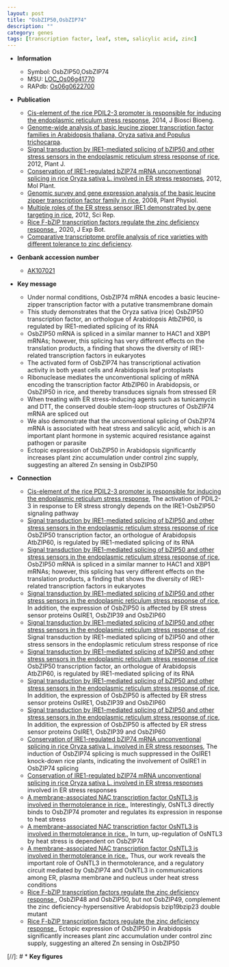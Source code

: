 ```yaml
---
layout: post
title: "OsbZIP50,OsbZIP74"
description: ""
category: genes
tags: [transcription factor, leaf, stem, salicylic acid, zinc]
---
```


* **Information**  
    + Symbol: OsbZIP50,OsbZIP74  
    + MSU: [LOC_Os06g41770](http://rice.plantbiology.msu.edu/cgi-bin/ORF_infopage.cgi?orf=LOC_Os06g41770)  
    + RAPdb: [Os06g0622700](http://rapdb.dna.affrc.go.jp/viewer/gbrowse_details/irgsp1?name=Os06g0622700)  

* **Publication**  
    + [Cis-element of the rice PDIL2-3 promoter is responsible for inducing the endoplasmic reticulum stress response](http://www.ncbi.nlm.nih.gov/pubmed?term=Cis-element+of+the+rice+PDIL2-3+promoter+is+responsible+for+inducing+the+endoplasmic+reticulum+stress+response%5BTitle%5D), 2014, J Biosci Bioeng.
    + [Genome-wide analysis of basic leucine zipper transcription factor families in Arabidopsis thaliana, Oryza sativa and Populus trichocarpa](English+Edition).
    + [Signal transduction by IRE1-mediated splicing of bZIP50 and other stress sensors in the endoplasmic reticulum stress response of rice](http://www.ncbi.nlm.nih.gov/pubmed?term=Signal+transduction+by+IRE1-mediated+splicing+of+bZIP50+and+other+stress+sensors+in+the+endoplasmic+reticulum+stress+response+of+rice%5BTitle%5D), 2012, Plant J.
    + [Conservation of IRE1-regulated bZIP74 mRNA unconventional splicing in rice Oryza sativa L. involved in ER stress responses](http://www.ncbi.nlm.nih.gov/pubmed?term=Conservation+of+IRE1-regulated+bZIP74+mRNA+unconventional+splicing+in+rice+Oryza+sativa+L.+involved+in+ER+stress+responses%5BTitle%5D), 2012, Mol Plant.
    + [Genomic survey and gene expression analysis of the basic leucine zipper transcription factor family in rice](http://www.ncbi.nlm.nih.gov/pubmed?term=Genomic+survey+and+gene+expression+analysis+of+the+basic+leucine+zipper+transcription+factor+family+in+rice%5BTitle%5D), 2008, Plant Physiol.
    + [Multiple roles of the ER stress sensor IRE1 demonstrated by gene targeting in rice](http://www.ncbi.nlm.nih.gov/pubmed?term=Multiple+roles+of+the+ER+stress+sensor+IRE1+demonstrated+by+gene+targeting+in+rice%5BTitle%5D), 2012, Sci Rep.
    + [Rice F-bZIP transcription factors regulate the zinc deficiency response ](http://www.ncbi.nlm.nih.gov/pubmed?term=Rice+F-bZIP+transcription+factors+regulate+the+zinc+deficiency+response+%5BTitle%5D), 2020, J Exp Bot.
    + [Comparative transcriptome profile analysis of rice varieties with different tolerance to zinc deficiency](Stuttg).

* **Genbank accession number**  
    + [AK107021](http://www.ncbi.nlm.nih.gov/nuccore/AK107021)

* **Key message**  
    + Under normal conditions, OsbZIP74 mRNA encodes a basic leucine-zipper transcription factor with a putative transmembrane domain
    + This study demonstrates that the Oryza sativa (rice) OsbZIP50 transcription factor, an orthologue of Arabidopsis AtbZIP60, is regulated by IRE1-mediated splicing of its RNA
    + OsbZIP50 mRNA is spliced in a similar manner to HAC1 and XBP1 mRNAs; however, this splicing has very different effects on the translation products, a finding that shows the diversity of IRE1-related transcription factors in eukaryotes
    + The activated form of OsbZIP74 has transcriptional activation activity in both yeast cells and Arabidopsis leaf protoplasts
    + Ribonuclease mediates the unconventional splicing of mRNA encoding the transcription factor AtbZIP60 in Arabidopsis, or OsbZIP50 in rice, and thereby transduces signals from stressed ER
    + When treating with ER stress-inducing agents such as tunicamycin and DTT, the conserved double stem-loop structures of OsbZIP74 mRNA are spliced out
    + We also demonstrate that the unconventional splicing of OsbZIP74 mRNA is associated with heat stress and salicylic acid, which is an important plant hormone in systemic acquired resistance against pathogen or parasite
    + Ectopic expression of OsbZIP50 in Arabidopsis significantly increases plant zinc accumulation under control zinc supply, suggesting an altered Zn sensing in OsbZIP50

* **Connection**  
    + [Cis-element of the rice PDIL2-3 promoter is responsible for inducing the endoplasmic reticulum stress response](http://www.ncbi.nlm.nih.gov/pubmed?term=Cis-element+of+the+rice+PDIL2-3+promoter+is+responsible+for+inducing+the+endoplasmic+reticulum+stress+response%5BTitle%5D), The activation of PDIL2-3 in response to ER stress strongly depends on the IRE1-OsbZIP50 signaling pathway
    + [Signal transduction by IRE1-mediated splicing of bZIP50 and other stress sensors in the endoplasmic reticulum stress response of rice](rice) OsbZIP50 transcription factor, an orthologue of Arabidopsis AtbZIP60, is regulated by IRE1-mediated splicing of its RNA
    + [Signal transduction by IRE1-mediated splicing of bZIP50 and other stress sensors in the endoplasmic reticulum stress response of rice](http://www.ncbi.nlm.nih.gov/pubmed?term=Signal+transduction+by+IRE1-mediated+splicing+of+bZIP50+and+other+stress+sensors+in+the+endoplasmic+reticulum+stress+response+of+rice%5BTitle%5D), OsbZIP50 mRNA is spliced in a similar manner to HAC1 and XBP1 mRNAs; however, this splicing has very different effects on the translation products, a finding that shows the diversity of IRE1-related transcription factors in eukaryotes
    + [Signal transduction by IRE1-mediated splicing of bZIP50 and other stress sensors in the endoplasmic reticulum stress response of rice](http://www.ncbi.nlm.nih.gov/pubmed?term=Signal+transduction+by+IRE1-mediated+splicing+of+bZIP50+and+other+stress+sensors+in+the+endoplasmic+reticulum+stress+response+of+rice%5BTitle%5D), In addition, the expression of OsbZIP50 is affected by ER stress sensor proteins OsIRE1, OsbZIP39 and OsbZIP60
    + [Signal transduction by IRE1-mediated splicing of bZIP50 and other stress sensors in the endoplasmic reticulum stress response of rice](http://www.ncbi.nlm.nih.gov/pubmed?term=Signal+transduction+by+IRE1-mediated+splicing+of+bZIP50+and+other+stress+sensors+in+the+endoplasmic+reticulum+stress+response+of+rice%5BTitle%5D), Signal transduction by IRE1-mediated splicing of bZIP50 and other stress sensors in the endoplasmic reticulum stress response of rice
    + [Signal transduction by IRE1-mediated splicing of bZIP50 and other stress sensors in the endoplasmic reticulum stress response of rice](rice) OsbZIP50 transcription factor, an orthologue of Arabidopsis AtbZIP60, is regulated by IRE1-mediated splicing of its RNA
    + [Signal transduction by IRE1-mediated splicing of bZIP50 and other stress sensors in the endoplasmic reticulum stress response of rice](http://www.ncbi.nlm.nih.gov/pubmed?term=Signal+transduction+by+IRE1-mediated+splicing+of+bZIP50+and+other+stress+sensors+in+the+endoplasmic+reticulum+stress+response+of+rice%5BTitle%5D), In addition, the expression of OsbZIP50 is affected by ER stress sensor proteins OsIRE1, OsbZIP39 and OsbZIP60
    + [Signal transduction by IRE1-mediated splicing of bZIP50 and other stress sensors in the endoplasmic reticulum stress response of rice](http://www.ncbi.nlm.nih.gov/pubmed?term=Signal+transduction+by+IRE1-mediated+splicing+of+bZIP50+and+other+stress+sensors+in+the+endoplasmic+reticulum+stress+response+of+rice%5BTitle%5D), In addition, the expression of OsbZIP50 is affected by ER stress sensor proteins OsIRE1, OsbZIP39 and OsbZIP60
    + [Conservation of IRE1-regulated bZIP74 mRNA unconventional splicing in rice Oryza sativa L. involved in ER stress responses](http://www.ncbi.nlm.nih.gov/pubmed?term=Conservation+of+IRE1-regulated+bZIP74+mRNA+unconventional+splicing+in+rice+Oryza+sativa+L.+involved+in+ER+stress+responses%5BTitle%5D), The induction of OsbZIP74 splicing is much suppressed in the OsIRE1 knock-down rice plants, indicating the involvement of OsIRE1 in OsbZIP74 splicing
    + [Conservation of IRE1-regulated bZIP74 mRNA unconventional splicing in rice Oryza sativa L. involved in ER stress responses](Oryza+sativa+L.) involved in ER stress responses
    + [A membrane-associated NAC transcription factor OsNTL3 is involved in thermotolerance in rice.](http://www.ncbi.nlm.nih.gov/pubmed?term=A+membrane-associated+NAC+transcription+factor+OsNTL3+is+involved+in+thermotolerance+in+rice.%5BTitle%5D),  Interestingly, OsNTL3 directly binds to OsbZIP74 promoter and regulates its expression in response to heat stress
    + [A membrane-associated NAC transcription factor OsNTL3 is involved in thermotolerance in rice.](http://www.ncbi.nlm.nih.gov/pubmed?term=A+membrane-associated+NAC+transcription+factor+OsNTL3+is+involved+in+thermotolerance+in+rice.%5BTitle%5D),  In turn, up-regulation of OsNTL3 by heat stress is dependent on OsbZIP74
    + [A membrane-associated NAC transcription factor OsNTL3 is involved in thermotolerance in rice.](http://www.ncbi.nlm.nih.gov/pubmed?term=A+membrane-associated+NAC+transcription+factor+OsNTL3+is+involved+in+thermotolerance+in+rice.%5BTitle%5D),  Thus, our work reveals the important role of OsNTL3 in thermotolerance, and a regulatory circuit mediated by OsbZIP74 and OsNTL3 in communications among ER, plasma membrane and nucleus under heat stress conditions
    + [Rice F-bZIP transcription factors regulate the zinc deficiency response ](http://www.ncbi.nlm.nih.gov/pubmed?term=Rice+F-bZIP+transcription+factors+regulate+the+zinc+deficiency+response+%5BTitle%5D),  OsbZIP48 and OsbZIP50, but not OsbZIP49, complement the zinc deficiency-hypersensitive Arabidopsis bzip19bzip23 double mutant
    + [Rice F-bZIP transcription factors regulate the zinc deficiency response ](http://www.ncbi.nlm.nih.gov/pubmed?term=Rice+F-bZIP+transcription+factors+regulate+the+zinc+deficiency+response+%5BTitle%5D),  Ectopic expression of OsbZIP50 in Arabidopsis significantly increases plant zinc accumulation under control zinc supply, suggesting an altered Zn sensing in OsbZIP50

[//]: # * **Key figures**  


